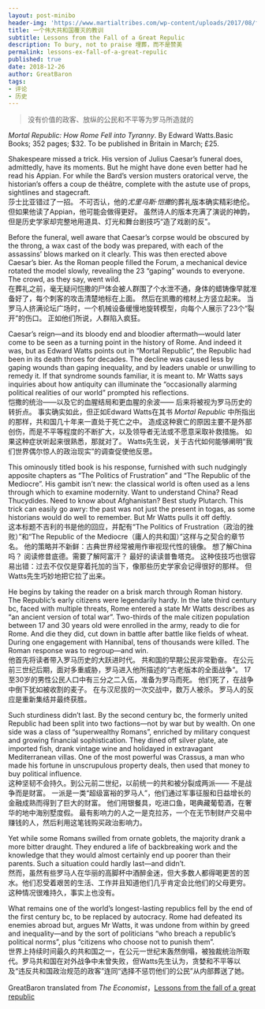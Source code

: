 ```yaml
---
layout: post-minibo
header-img: 'https://www.martialtribes.com/wp-content/uploads/2017/08/fall-of-rome-1-1177x588.jpg'
title: 一个伟大共和国覆灭的教训
subtitle: Lessons from the Fall of a Great Repulic
description: To bury, not to praise 埋葬，而不是赞美 
permalink: lessons-ex-fall-of-a-great-repulic
published: true
date: 2018-12-26
author: GreatBaron
tags:
- 评论
- 历史
---
```




> 没有价值的政客、放纵的公民和不平等为罗马所造就的

*Mortal Republic: How Rome Fell into Tyranny*. By Edward Watts.Basic Books; 352 pages; $32. To be published in Britain in March; £25.

Shakespeare missed a trick. His version of Julius Caesar’s funeral does, admittedly, have its moments. But he might have done even better had he read his Appian. For while the Bard’s version musters oratorical verve, the historian’s offers a coup de théâtre, complete with the astute use of props, sightlines and stagecraft.  
莎士比亚错过了一招。 不可否认，他的*尤里乌斯·恺撒*的葬礼版本确实精彩绝伦。 但如果他读了Appian，他可能会做得更好。 虽然诗人的版本充满了演说的神韵，但是历史学家却完整地用道具、灯光和舞台剧技巧“造了戏剧的反”。

Before the funeral, well aware that Caesar’s corpse would be obscured by the throng, a wax cast of the body was prepared, with each of the assassins’ blows marked on it clearly. This was then erected above Caesar’s bier. As the Roman people filled the Forum, a mechanical device rotated the model slowly, revealing the 23 “gaping” wounds to everyone. The crowd, as they say, went wild.  
在葬礼之前，毫无疑问恺撒的尸体会被人群围了个水泄不通，身体的蜡铸像早就准备好了，每个刺客的攻击清楚地标在上面。 然后在凯撒的棺材上方竖立起来。 当罗马人挤满论坛广场时，一个机械设备缓慢地旋转模型，向每个人展示了23个“裂开”的伤口。 正如他们所说，人群陷入疯狂。

Caesar’s reign—and its bloody end and bloodier aftermath—would later come to be seen as a turning point in the history of Rome. And indeed it was, but as Edward Watts points out in “Mortal Republic”, the Republic had been in its death throes for decades. The decline was caused less by gaping wounds than gaping inequality, and by leaders unable or unwilling to remedy it. If that syndrome sounds familiar, it is meant to. Mr Watts says inquiries about how antiquity can illuminate the “occasionally alarming political realities of our world” prompted his reflections.  
恺撒的统治——以及它的血腥结局和更血腥的余波—— 后来将被视为罗马历史的转折点。 事实确实如此，但正如Edward Watts在其书 *Mortal Republic* 中所指出的那样，共和国几十年来一直处于死亡之中。 造成这种衰亡的原因主要不是外部创伤，而是不平等程度的不断扩大，以及领导者无法或不愿意采取补救措施。 如果这种症状听起来很熟悉，那就对了。 Watts先生说，关于古代如何能够阐明“我们世界偶尔惊人的政治现实”的调查促使他反思。

This ominously titled book is his response, furnished with such nudgingly apposite chapters as “The Politics of Frustration” and “The Republic of the Mediocre”. His gambit isn’t new: the classical world is often used as a lens through which to examine modernity. Want to understand China? Read Thucydides. Need to know about Afghanistan? Best study Plutarch. This trick can easily go awry: the past was not just the present in togas, as some historians would do well to remember. But Mr Watts pulls it off deftly.  
这本标题不吉利的书是他的回应，并配有“The Politics of Frustration（政治的挫败）”和“The Republic of the Mediocre（庸人的共和国）”这样与之契合的章节名。 他的策略并不新鲜：古典世界经常被用作审视现代性的镜像。 想了解China吗？ 阅读修昔底德。需要了解阿富汗？ 最好的读读普鲁塔克。 这种伎技巧也很容易出错：过去不仅仅是穿着托加的当下，像那些历史学家会记得很好的那样。 但Watts先生巧妙地把它拉了出来。

He begins by taking the reader on a brisk march through Roman history. The Republic’s early citizens were legendarily hardy. In the late third century bc, faced with multiple threats, Rome entered a state Mr Watts describes as “an ancient version of total war”. Two-thirds of the male citizen population between 17 and 30 years old were enrolled in the army, ready to die for Rome. And die they did, cut down in battle after battle like fields of wheat. During one engagement with Hannibal, tens of thousands were killed. The Roman response was to regroup—and win.  
他首先将读者带入罗马历史的大跃进时代。 共和国的早期公民非常勤奋。 在公元前三世纪后期，面对多重威胁，罗马进入他所描述的“古老版本的全面战争”。 17至30岁的男性公民人口中有三分之二入伍，准备为罗马而死。 他们死了，在战争中倒下犹如被收割的麦子。 在与汉尼拔的一次交战中，数万人被杀。 罗马人的反应是重新集结并最终获胜。

Such sturdiness didn’t last. By the second century bc, the formerly united Republic had been split into two factions—not by war but by wealth. On one side was a class of “superwealthy Romans”, enriched by military conquest and growing financial sophistication. They dined off silver plate, ate imported fish, drank vintage wine and holidayed in extravagant Mediterranean villas. One of the most powerful was Crassus, a man who made his fortune in unscrupulous property deals, then used that money to buy political influence.  
这种坚韧不会持久。到公元前二世纪，以前统一的共和被分裂成两派—— 不是战争而是财富。 一派是一类“超级富裕的罗马人”，他们通过军事征服和日益增长的金融成熟而得到了巨大的财富。 他们用银餐具，吃进口鱼，喝典藏葡萄酒，在奢华的地中海别墅度假。 最有影响力的人之一是克拉苏，一个在无节制财产交易中赚钱的人，然后利用这笔钱购买政治影响力。

Yet while some Romans swilled from ornate goblets, the majority drank a more bitter draught. They endured a life of backbreaking work and the knowledge that they would almost certainly end up poorer than their parents. Such a situation could hardly last—and didn’t.  
然而，虽然有些罗马人在华丽的高脚杯中酒醉金迷，但大多数人都得喝更苦的苦水。他们忍受着艰苦的生活、工作并且知道他们几乎肯定会比他们的父母更穷。 这种情况很难持久，事实上也没有。

What remains one of the world’s longest-lasting republics fell by the end of the first century bc, to be replaced by autocracy. Rome had defeated its enemies abroad but, argues Mr Watts, it was undone from within by greed and inequality—and by the sort of politicians “who breach a republic’s political norms”, plus “citizens who choose not to punish them”.  
世界上持续时间最久的共和国之一，在公元一世纪末轰然倒塌，被独裁统治所取代。罗马共和国在对外战争中未曾失败，但Watts先生认为，贪婪和不平等以及“违反共和国政治规范的政客”连同“选择不惩罚他们的公民”从内部葬送了她。

GreatBaron translated from *The Economist*，[Lessons from the fall of a great republic](https://www.economist.com/books-and-arts/2018/12/08/lessons-from-the-fall-of-a-great-republic?fsrc=scn/tw/te/bl/ed/lessonsfromthefallofagreatrepublictoburynottopraise)

